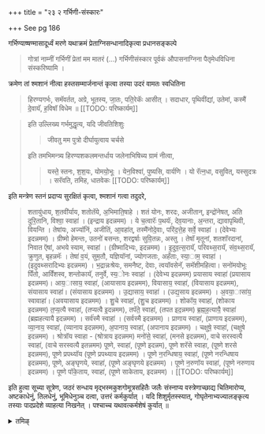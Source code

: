 +++
title = "२३ २ गर्भिणी-संस्कारः"

+++
See pg 186

गर्भिण्याष्षण्मासादूर्ध्वं मरणे यथाक्रमं प्रेताग्निसन्धानादिकृत्वा प्रधानसङ्कल्पे 

> गोत्रां नाम्नीं गर्भिणीं प्रेतां मम मातरं (...) गर्भिणीसंस्कार पूर्वकं औपासनाग्निना पैतृमेधविधिना संस्करिष्यामि ।

क्रमेण तां श्मशानं नीत्वा हस्तसम्मार्जनान्तं कृत्वा तस्या उदरं वामतः स्वधितिना 

> हिरण्यगर्भः, समॅवर्तत, अग्रे, भूतस्य, जा॒तः, पति॒रेकॅः आसीत् । सदाधार, पृथिवींद्यां, उतेमां, कस्मै॑ दे॒वायॅ, ह॒विषॉ विधेम ॥ 
[[TODO: परिष्कार्यम्]]

> इति उल्लिख्य गर्भमुद्धृत्य, यदि जीवतिशिशुः 
>
>> जीवतु मम पुत्रो दीर्घायुत्वाय चर्चसे
>
> इति तमभिमन्त्र्य हिरण्यशकलमन्तर्धाय जलेनाभिषिच्य ग्रामं नीत्वा, 
>
>> यस्ते॒ स्तनः, श॒श॒यः, योमयो॒भूः । येन॒विश्वा॑, पुष्यसि, वार्यणि । यो रॅत्न॒धा, वसुवित्, यस्सुदत्रः । सरॅवति, तमिह, धातवेकः
[[TODO: परिष्कार्यम्]]

इति मन्त्रेण स्तनं प्रदाप्य सुरक्षितं कृत्वा, श्मशानं गत्वा तदुदरे, 

> शतायु॑धाय, श॒तवी॑र्याय, शतोतॅये, अ॒भिमाति॒षाहे । शतं योनः, शरदः, अजीतान्, इन्द्रो॑नेषत्, अति दुरि॒तानि, विश्वा॒ स्वाहा॑ । (इन्द्राय इदन्नमम) । ये च॒त्वारॅः प॒थयॅः, देव॒यानाः, अ॒न्तरा, द्यावापृथिवी, वियन्ति । तेषांयः, अज्यॉनिं, अजीतिं, आ॒वहा॑त्, तस्मै॑नोदे॒वाः, परि॑द॒त्ते॒ह सर्वे॒ स्वाहा॑ । (देवेभ्यः इदन्नमम) । ग्रीष्मो हेमन्तः, उतनो॑ बसन्तः, शरद्वर्षाः सुवि॒तन्नः, अस्तु । तेषॉ मृतूनां, शतशॉरदानां, निवात ऍषां, अभये स्याम, स्वाहा॑ । (ग्रीष्मादिभ्यः, इदन्नमम) । इ॒दुव॒त्स॒रायॅ, परिवथ्स॒रायॅ, संव॒थ्स॒रायॅ, क्रुणुत, बृहन्नमॅः । तेषा॑ व॒यं, सुम॒तौ, यज्ञियॉनां, ज्योगजताः, अहँताः, स्या॒ाम॒ स्वाहा॑ । (इदुवथ्सरादिभ्यः इदन्नमम) । भ॒द्रान्नःश्रेयः, समनैष्ट, देवाः, त्वयॉवसेनॅ, समॅशीमहित्वा। सनो॑मयोभूः पिँतो, आविँशस्व, शन्तोकायॅ, तनुर्वे, स्य॒ोनः स्वाहा॑ । (देवेभ्य इदन्नमम) प्रयासाय स्वाहा॑ (प्रयासाय इदन्नमम)। आय॒ासाय॒ स्वाहा॑, (आयासाय इदन्नमम), वियासाय॒ स्वाहा॑, (वियासाय इदन्नमम), संयासाय स्वाहा॑। (संयासाय इदन्नमम) । उ॒द्यासाय॒ स्वाहा॑ । (उद्य॒साय इदन्नमम) । अ॒वया॒ासा॑य॒ स्वावाहा॑। (अवयासाय इदन्नमम) । शु॒चे स्वाहा॑, (शु॒च इदन्नमम) । शोकॉय॒ स्वाहा॑, (शोकाय इदन्नमम) त॒प्य॒त्यै स्वाहा॑, (तप्यत्वै इ॒दन्नमम), तपॅते॒ स्वाहा॑, (तपत इद॒न्नमम) ब्र॒ह्म॒ह॒त्यायै॒ स्वाहा॑ (ब्रह्महत्यायै इदन्नमम) । सर्व॑स्मै स्वाहा॑ । (सर्वस्मै इदन्नमम) । प्राणाय स्वाहा॑, (प्राणाय इदन्नमम), व्या॒नाय॒ स्वाहा॑, (व्यानाय इदन्नमम), अ॒पानाय॒ स्वाहा॑, (अपानाय इदन्नमम) । चक्षुषे॒ स्वाहा॑, (चक्षुषे इदन्नमम) । श्रोत्रॉय स्वाहा - (श्रोत्राय इदन्नमम) मनो॑से॒ स्वाहा॑, (मनसे इदन्नमम), वाचे सरस्वत्यै स्वाहा॑, (वाचे सरस्वत्यै इतन्नमम) पूष्णे, स्वाहा॑, (पूष्णे इदन्नम), पूष्णे शरॅसे स्वाहा, (पूष्णे शरसे इदन्नमम), पूष्णे प्रपथ्यॉय (पूष्णे प्रपथ्याय इदन्नमम) । पूष्णे न॒रन्धिषाय॒ स्वाहा॑, (पूष्णे नरन्धिषाय इदन्नमम), पूष्णे, अङ्घृणये, स्वाहा॑, (पूष्णे अङ्घृणये इदन्नमम) । पूष्णे न॒रुणॉय स्वाहा॑, (पूष्णे नरुणाय इदन्नमम) । पूष्णे पॉके॒ताय, स्वाहा॑, (पूष्णे साकेताय, इदन्नमम) । 
[[TODO: परिष्कार्यम्]]

इति हुत्वा सूच्या सूत्रेण, जठरं सन्धाय मृद्भस्मकुशगोमूत्रसहितैः जलैः संस्नाप्य वस्त्रेणाच्छाद्य चितिमारोप्य, अष्टकाधेनुं, तिलधेनुं, भूमिधेनुञ्च दत्वा, उत्तरं कर्मकुर्यात् । यदि शिशुर्मृतस्स्यात्, गोघृतेनाभ्यज्यालङ्कृत्य तस्याः पादप्रदेशे व्याहत्या निखनेत् । पश्चाच्च यथावत्कर्मशेषं कुर्यात् ॥

<details><summary>तमिऴ्</summary>

## 9 கர்ப்பிணீ ஸம்ஸ்காரம்

ஆறு மாதம் நிறைந்த கர்ப்பிணியின் மரணத்தில் ப்ரேதாக்நி ஸந்தானம் முதலியவைகளைச் செய்து ப்ரதான ஸங்கல்ப்ப காலத்தில், "கோத்ராம் நாம்நீம் இமாம் மம மாதரம் கர்ப்பிணீம் ப்ரேதாம் கர்ப்பிணீ ஸம்ஸ்கார பூர்வகம் ஔபாஸநா க்நிநாபைத்ருமேத விதிநா ஸம்ஸ்கரிஷ்யாமி" என்று ஸங்கல்ப்பம். க்ரமமாக ச்மசாநம் வரை சென்று செய்ய வேண்டியவைகளைச் செய்து ஹஸ்த ஸம்மார்ஜநம் ஆனதும் அவள் வயிற்றின் இடது பாகத்தை கத்தியினால் “ஹிரண்ய கர்ப்ப:" என்ற மந்திரத்தினால் கீறி, கர்ப்பத்தில் உள்ள சிசுவை எடுத்து அந்தச் சிசு பிழைத்திருக்கிறது ஆகில் "ஜீவது மம புத்ரோ தீர்காயுத்வாய வர்ச்சஸே' என்று அதை அபிமந்திரித்து தங்கத் துண்டை வைத்து
ஜலத்தினால் குளிப்பாட்டி க்ராமத்தை அடைவித்து "யஸ்தே ஸ்தந: சிசு:' என்கிற மந்த்ரத்தினால் ஸ்தந்யம் கொடுக்கக் கூடியவளிடம் அதை ஒப்படைத்து திரும்பி ச்மசாநம் வந்து அந்தக் கர்ப்பிணியின் வயிற்றில் சதாயுதாய 5, ப்ரயாஸாய ஸ்வாஹா - 12, ப்ராணாய ஸ்வாஹா 7, பூஷ்ணே ஸ்வாஹா -7 என்கிற மந்திரங்களால் ஆஹுதிகளைச் செய்து, ஊசி மற்றும் நூலினால் தைத்து மண், சாம்பல், தர்ப்பம், கோ மூத்ரம் இவைகள் கூடிய ஜலங்களால் ஸ்நாநம் செய்வித்து துணியினால் நன்கு போர்த்தி, சிதையில் ஏற்றி அஷ்டகாதேனு, தீப தேனு என்று வர்ணிக்கப்படுகிற பசுக்களையோ அதற்குப் பதிலான ஹிரண்யத்தையோ கொடுத்து விட்டு மேற்கொண்டு கிருத்யத்தைத் தொடரலாம்.

கர்ப்பத்தைக் கீறி எடுக்கும்போதே சிசு மரித்திருந்ததாகில் பசு நெய்யினால் ஸ்னானம் செய்வித்து அலங்கரித்து சிதையில் பாத ப்ரதேசத்தில் குழி தோண்டி தோண்டி வ்யாஹ்ருதிகளால் புதைக்க வேண்டியது. பிறகு கர்ம மிகுதியைத் தொடர வேண்டும்.

தினம் அந்தக் குழியில் பால் விட்டு வருவதை சிலர் விரும்புகின்றனர். தேசாசார குலாசாரப்படி செய்து கொள்வது. உதக பிண்ட தானங்கள் கிடையாது. தாய் தகப்பனாருக்கு மட்டும் கநந ஸம்ஸ்கார தினம் முதல் 10 தினங்கள் ஆசௌசம். " ... ...

</details>